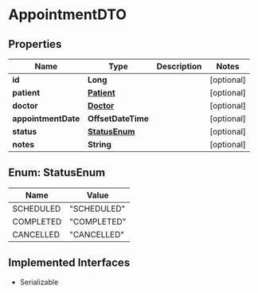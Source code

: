 

# AppointmentDTO


## Properties

| Name | Type | Description | Notes |
|------------ | ------------- | ------------- | -------------|
|**id** | **Long** |  |  [optional] |
|**patient** | [**Patient**](Patient.md) |  |  [optional] |
|**doctor** | [**Doctor**](Doctor.md) |  |  [optional] |
|**appointmentDate** | **OffsetDateTime** |  |  [optional] |
|**status** | [**StatusEnum**](#StatusEnum) |  |  [optional] |
|**notes** | **String** |  |  [optional] |



## Enum: StatusEnum

| Name | Value |
|---- | -----|
| SCHEDULED | &quot;SCHEDULED&quot; |
| COMPLETED | &quot;COMPLETED&quot; |
| CANCELLED | &quot;CANCELLED&quot; |


## Implemented Interfaces

* Serializable


